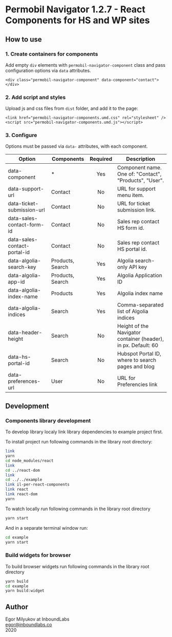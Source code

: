 # Permobil Navigator 1.2.7 - React Components for HS and WP sites

## How to use

### 1. Create containers for components

Add empty `div` elements with `permobil-navigator-component` class and pass configuration options via `data` attributes.

```
<div class="permobil-navigator-component" data-component="contact"></div>
```

### 2. Add script and styles

Upload js and css files from `dist` folder, and add it to the page:

```
<link href="permobil-navigator-components.umd.css" rel="stylesheet" />
<script src="permobil-navigator-components.umd.js"></script>
```

### 3. Configure 

Options must be passed via `data-` attributes, with each component.

| Option                       | Components        | Required | Description                                                    |
| ---------------------------- |-------------------|:--------:| ---------------------------------------------------------------|
| data-component               | *                 | Yes      | Component name. One of: "Contact", "Products", "User".         |
| data-support-url             | Contact           | No       | URL for support menu item.                                     |
| data-ticket-submission-url   | Contact           | No       | URL for ticket submission link.                                |
| data-sales-contact-form-id   | Contact           | No       | Sales rep contact HS form id.                                  |
| data-sales-contact-portal-id | Contact           | No       | Sales rep contact HS portal id.                                |
| data-algolia-search-key      | Products, Search  | Yes      | Algolia search-only API key                                    |
| data-algolia-app-id          | Products, Search  | Yes      | Algolia Application ID                                         |
| data-algolia-index-name      | Products          | Yes      | Algolia index name                                             |
| data-algolia-indices         | Search            | Yes      | Comma-separated list of Algolia indices                        |
| data-header-height           | Search            | No       | Height of the Navigator container (header), in px. Default: 60 |
| data-hs-portal-id            | Search            | No       | Hubspot Portal ID, where to search pages and blog              |
| data-preferences-url         | User              | No       | URL for Preferencies link                                      |


## Development
### Components library development

To develop library localy link library dependencies to example project first. 

To install project run following commands in the library root directory:

```bash
link
yarn
cd node_modules/react
link
cd ../react-dom
link
cd ../../example
link il-per-react-components
link react
link react-dom
yarn
```

To watch locally run following commands in the library root directory

```bash
yarn start
```

And in a separate terminal window run:

```bash
cd example
yarn start
```

### Build widgets for browser

To build browser widgets run following commands in the library root directory

```bash
yarn build
cd example
yarn build:widget
```

## Author

Egor Milyukov at InboundLabs  
egor@inboundlabs.co  
2020